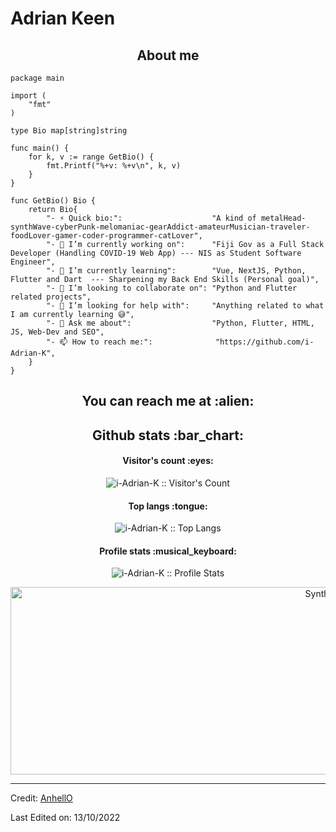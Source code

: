 # Adrian Keen

<h2 align="center">About me</h2>

```golang
package main

import (
	"fmt"
)

type Bio map[string]string

func main() {
	for k, v := range GetBio() {
		fmt.Printf("%+v: %+v\n", k, v)
	}
}

func GetBio() Bio {
	return Bio{
		"- ⚡ Quick bio:":                    "A kind of metalHead-synthWave-cyberPunk-melomaniac-gearAddict-amateurMusician-traveler-foodLover-gamer-coder-programmer-catLover",
		"- 🔭 I’m currently working on":      "Fiji Gov as a Full Stack Developer (Handling COVID-19 Web App) --- NIS as Student Software Engineer",
		"- 🌱 I’m currently learning":        "Vue, NextJS, Python, Flutter and Dart  --- Sharpening my Back End Skills (Personal goal)",
		"- 👯 I’m looking to collaborate on": "Python and Flutter related projects",
		"- 🤔 I’m looking for help with":     "Anything related to what I am currently learning 😅",
		"- 💬 Ask me about":                  "Python, Flutter, HTML, JS, Web-Dev and SEO",
		"- 📫 How to reach me:":              "https://github.com/i-Adrian-K",
	}
}
```

<h2 align="center">You can reach me at :alien:</h2>





<h2 align="center">Github stats :bar_chart:</h2>

<h4 align="center">Visitor's count :eyes:</h4>

<p align="center"><img src="https://profile-counter.glitch.me/{i-Adrian-K}/count.svg" alt="i-Adrian-K :: Visitor's Count" /></p>

<h4 align="center">Top langs :tongue:</h4>

<p align="center"><img src="https://github-readme-stats.vercel.app/api/top-langs/?username=i-Adrian-K&langs_count=10&theme=tokyonight&layout=compact" alt="i-Adrian-K :: Top Langs" /></p>

<h4 align="center">Profile stats :musical_keyboard:</h4>

<p align="center"><img src="https://github-readme-stats.vercel.app/api?username=i-Adrian-K&show_icons=true&theme=synthwave" alt="i-Adrian-K :: Profile Stats" /></p>

<p align="center"><img src="https://i.pinimg.com/originals/7f/fa/a3/7ffaa316b7a3ef24954fd430a8dbd179.jpg" alt="Synthwave" height="300" width="1000"></p>

----
Credit: [AnhellO](https://github.com/AnhellO)

Last Edited on: 13/10/2022
